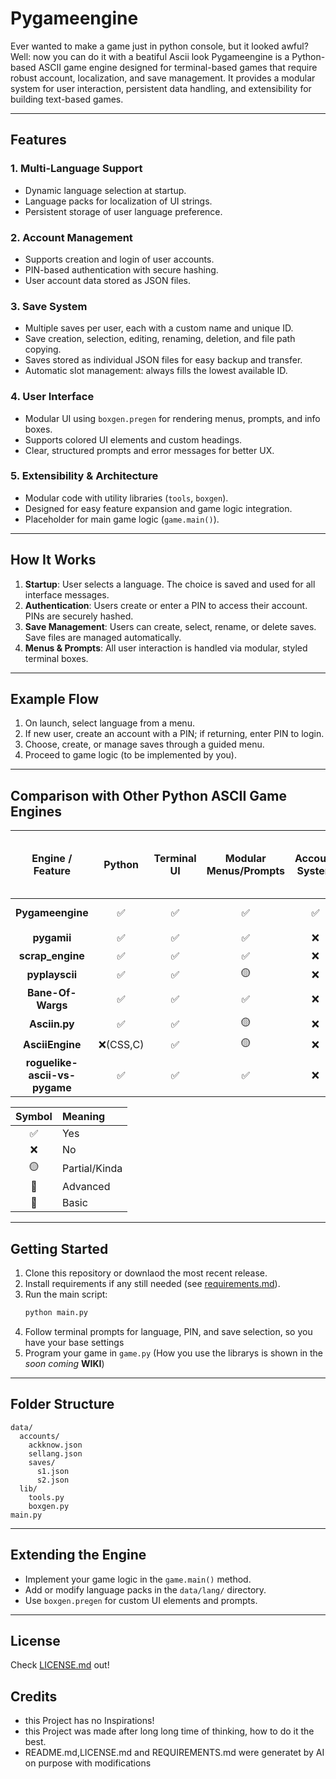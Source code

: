 # Pygameengine
Ever wanted to make a game just in python console, but it looked awful? Well: now you can do it with a beatiful Ascii look
Pygameengine is a Python-based ASCII game engine designed for terminal-based games that require robust account, localization, and save management. It provides a modular system for user interaction, persistent data handling, and extensibility for building text-based games.

---

## Features

### 1. Multi-Language Support
- Dynamic language selection at startup.
- Language packs for localization of UI strings.
- Persistent storage of user language preference.

### 2. Account Management
- Supports creation and login of user accounts.
- PIN-based authentication with secure hashing.
- User account data stored as JSON files.

### 3. Save System
- Multiple saves per user, each with a custom name and unique ID.
- Save creation, selection, editing, renaming, deletion, and file path copying.
- Saves stored as individual JSON files for easy backup and transfer.
- Automatic slot management: always fills the lowest available ID.

### 4. User Interface
- Modular UI using `boxgen.pregen` for rendering menus, prompts, and info boxes.
- Supports colored UI elements and custom headings.
- Clear, structured prompts and error messages for better UX.

### 5. Extensibility & Architecture
- Modular code with utility libraries (`tools`, `boxgen`).
- Designed for easy feature expansion and game logic integration.
- Placeholder for main game logic (`game.main()`).

---

## How It Works

1. **Startup**: User selects a language. The choice is saved and used for all interface messages.
2. **Authentication**: Users create or enter a PIN to access their account. PINs are securely hashed.
3. **Save Management**: Users can create, select, rename, or delete saves. Save files are managed automatically.
4. **Menus & Prompts**: All user interaction is handled via modular, styled terminal boxes.

---

## Example Flow

1. On launch, select language from a menu.
2. If new user, create an account with a PIN; if returning, enter PIN to login.
3. Choose, create, or manage saves through a guided menu.
4. Proceed to game logic (to be implemented by you).

---

## Comparison with Other Python ASCII Game Engines

| Engine / Feature             | Python | Terminal UI | Modular Menus/Prompts | Account System | Multi-language Support | PIN Authentication | Save System      | File-based Persistence | Extensible Architecture | Made for Text-Based Game |
|:---------------------------:|:------:|:-----------:|:---------------------:|:--------------:|:---------------------:|:------------------:|:-----------------:|:----------------------:|:-----------------------:|:------------------------:|
| **Pygameengine**            | ✅       | ✅          | ✅                    | ✅             | ✅                    | ✅                 | 🔷 Advanced       | JSON                   | ✅                      | ✅                       |
| **pygamii**                 | ✅       | ✅          | ✅                    | ❌             | 🟡                    | ❌                 | 🔹 Basic          | JSON                   | ✅                      | ✅                       |
| **scrap_engine**            | ✅       | ✅          | ✅                    | ❌             | ❌                    | ❌                 | 🔹 Basic          | JSON                   | ✅                      | ✅                       |
| **pyplayscii**              | ✅       | ✅          | 🟡                    | ❌             | ❌                    | ❌                 | 🔹 Basic          | JSON                   | ✅                      | ✅                       |
| **Bane-Of-Wargs**           | ✅       | ✅          | ✅                    | ❌             | ❌                    | ❌                 | 🔷 Advanced       | JSON                   | ✅                      | ✅                       |
| **Asciin.py**               | ✅       | ✅          | 🟡                    | ❌             | ❌                    | ❌                 | ❌                | ❌                     | ✅                      | ✅                       |
| **AsciiEngine**             | ❌(CSS,C)| ✅          | 🟡                    | ❌             | ❌                    | ❌                 | ❌                | ❌                     | ✅                      | ✅                       |
| **roguelike-ascii-vs-pygame** | ✅     | ✅          | ✅                    | ❌             | ❌                    | ❌                 | 🔹 Basic          | JSON                   | 🟡                      | Example Only             |

| Symbol   | Meaning            |
|:--------:|:-------------------|
| ✅       | Yes                |
| ❌       | No                 |
| 🟡       | Partial/Kinda      |
| 🔷       | Advanced           |
| 🔹       | Basic              |

---

## Getting Started

1. Clone this repository or downlaod the most recent release.
2. Install requirements if any still needed (see [requirements.md](requirements.md)).
3. Run the main script:
   ```bash
   python main.py
   ```
4. Follow terminal prompts for language, PIN, and save selection, so you have your base settings
5. Program your game in `game.py` (How you use the librarys is shown in the _soon coming_ **WIKI**)
---

## Folder Structure

```
data/
  accounts/
    ackknow.json
    sellang.json
    saves/
      s1.json
      s2.json
  lib/
    tools.py
    boxgen.py
main.py
```

---

## Extending the Engine

- Implement your game logic in the `game.main()` method.
- Add or modify language packs in the `data/lang/` directory.
- Use `boxgen.pregen` for custom UI elements and prompts.

---

## License

Check [LICENSE.md](LICENSE.md) out!

## Credits

- this Project has no Inspirations!
- this Project was made after long long time of thinking, how to do it the best.
- README.md,LICENSE.md and REQUIREMENTS.md were generatet by AI on purpose with modifications
